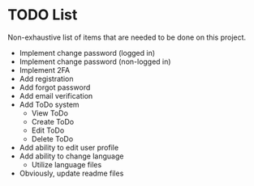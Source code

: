 # TODO List

Non-exhaustive list of items that are needed to be done on this project.

* Implement change password (logged in)
* Implement change password (non-logged in)
* Implement 2FA
* Add registration
* Add forgot password
* Add email verification
* Add ToDo system
    * View ToDo
    * Create ToDo
    * Edit ToDo
    * Delete ToDo
* Add ability to edit user profile
* Add ability to change language
    * Utilize language files
* Obviously, update readme files